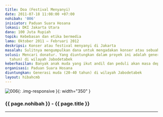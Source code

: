 ```yaml
---
title: Doa (Festival Menyanyi)
date: 2011-07-18 11:08:00 +07:00
nohibah: '006'
inisiator: Paduan Suara Hosana
lokasi: DKI Jakarta Utara
dana: 100 Juta Rupiah
topik: Kebebasan dan etika bermedia
lama: Oktober 2011 – Februari 2012
deskripsi: Konser atau festival menyanyi di Jakarta
masalah: Sulitnya mengumpulkan dana untuk mengadakan konser atau sebuah festival menyanyi
solusi: Mencari donatur. Yang diuntungkan dalam proyek ini adalah generasi muda (20-40
  tahun) di wilayah Jabodetabek
keberhasilan: Banyak anak muda yang ikut andil dan peduli akan masa depannya
organisasi: Paduan Suara Hosana
diuntungkan: Generasi muda (20-40 tahun) di wilayah Jabodetabek
layout: hibahcmb
---
```


![006](/static/img/hibahcmb/006.png){: .img-responsive }{: width="350" }

### {{ page.nohibah }} - {{ page.title }}

---
